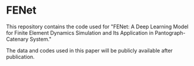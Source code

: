 # FENet
This repository contains the code used for "FENet: A Deep Learning Model for Finite Element Dynamics Simulation and Its Application in Pantograph-Catenary System."

The data and codes used in this paper will be publicly available  after publication.
